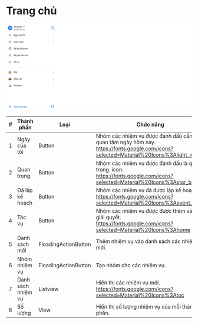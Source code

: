 # Trang chủ

![Home page](home.png)

| # | Thành phần         |   Loại               | Chức năng          | Dữ liệu|
|---|--------------------|----------------------|--------------------|------------------------------|
| 1 | Ngày của tôi       | Button               |Nhóm các nhiệm vụ được đánh dấú cần quan tâm ngày hôm nay.<br>https://fonts.google.com/icons?selected=Material%20Icons%3Alight_mode| count(task#is_my_day = true)|
| 2 | Quan trọng         | Button               |Nhóm các nhiệm vụ được đánh dấu là quan trọng. icon: <br>https://fonts.google.com/icons?selected=Material%20Icons%3Astar_border| count(task#is_important = true)|
| 3 | Đã lập kế hoạch    | Button               |Nhóm các nhiệm vụ đã được lập kế hoạch.<br>https://fonts.google.com/icons?selected=Material%20Icons%3Aevent_note| update(task#deadline=Date)|
| 4 | Tác vụ             | Button               |Nhóm các nhiệm vụ được được thêm vào để giải quyết. <br>https://fonts.google.com/icons?selected=Material%20Icons%3Ahome| update(task)|
| 5 | Danh sách mới      | FloadingActionButton |Thêm nhiệm vụ vào danh sách các nhiệm vụ mới.     | update(new_task)|
| 6 | Nhóm nhiệm vụ      | FloadingActionButton |Tạo nhóm cho các nhiệm vụ.| update(task_group)
| 7 | Danh sách nhiệm vụ | Listview             |Hiển thị các nhiệm vụ mới.<br>https://fonts.google.com/icons?selected=Material%20Icons%3Atoc            | update(list_new_task)|
| 8 | Số lượng           | View                 |Hiển thị số lượng nhiệm vụ của mỗi thành phần. | count(task#task = 0)|